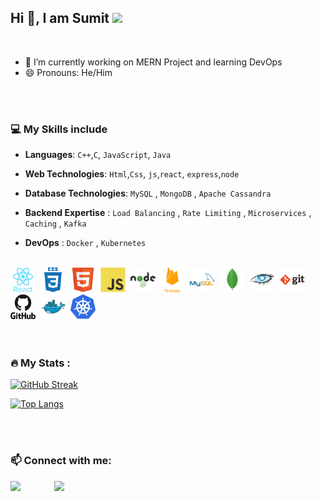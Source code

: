 <h2>Hi 👋, I am Sumit <span><img src="https://media.giphy.com/media/M9gbBd9nbDrOTu1Mqx/giphy.gif" width="80"/></span></h2>
<img src="https://komarev.com/ghpvc/?username=Sumit0709&style=plastic&color=blue&base=120" alt=""/> 
<ul>
<li>🔭 I’m currently working on MERN Project and learning DevOps</li>
<li>😄 Pronouns: He/Him</li>
</ul>
<br/>
<br/>


### 💻 My Skills include
<ul dir="auto">
  <li>
    <p dir="auto"><strong>Languages</strong>: <code>C++</code>,<code>C</code>, <code>JavaScript</code>, <code>Java</code></p>
  </li>
  <li>
    <p dir="auto"><strong>Web Technologies</strong>: <code>Html</code>,<code>Css</code>, <code>js</code>,<code>react</code>, <code>express</code>,<code>node</code></p>
  </li>
  <li>
    <p dir="auto"><strong>Database Technologies</strong>: <code>MySQL</code> , <code>MongoDB</code> , <code>Apache Cassandra</code></p>
  </li>
  <li>
    <p dir="auto"><strong>Backend Expertise</strong> : <code>Load Balancing</code> , <code>Rate Limiting</code> , <code>Microservices</code> , <code>Caching</code> , <code>Kafka</code> </p>
  </li>
  <li>
    <p dir="auto"><strong>DevOps</strong> : <code>Docker</code> , <code>Kubernetes</code></p>
  </li>
</ul>

<br/>

<div>
  <img src="https://github.com/devicons/devicon/blob/master/icons/react/react-original-wordmark.svg" title="React" alt="React" width="40" height="40"/>&nbsp;
  <img src="https://github.com/devicons/devicon/blob/master/icons/css3/css3-plain-wordmark.svg"  title="CSS3" alt="CSS" width="40" height="40"/>&nbsp;
  <img src="https://github.com/devicons/devicon/blob/master/icons/html5/html5-original.svg" title="HTML5" alt="HTML" width="40" height="40"/>&nbsp;
  <img src="https://github.com/devicons/devicon/blob/master/icons/javascript/javascript-original.svg" title="JavaScript" alt="JavaScript" width="40" height="40"/>&nbsp;
  <img src="https://github.com/devicons/devicon/blob/master/icons/nodejs/nodejs-original-wordmark.svg" title="NodeJS" alt="NodeJS" width="40" height="40"/>&nbsp;
  <img src="https://github.com/devicons/devicon/blob/master/icons/firebase/firebase-plain-wordmark.svg" title="Firebase" alt="Firebase" width="40" height="40"/>&nbsp;
  <img src="https://github.com/devicons/devicon/blob/master/icons/mysql/mysql-original-wordmark.svg" title="MySQL"  alt="MySQL" width="40" height="40"/>&nbsp;
  <img src="https://github.com/devicons/devicon/blob/master/icons/mongodb/mongodb-original.svg" title="MongoDB"  alt="MongoDB" width="40" height="40"/>&nbsp;
  <img src="https://github.com/devicons/devicon/blob/master/icons/cassandra/cassandra-original.svg" title="Cassandra"  alt="Cassandra" width="40" height="40"/>&nbsp;
  <img src="https://github.com/devicons/devicon/blob/master/icons/git/git-original-wordmark.svg" title="Git" alt="Git" width="40" height="40"/>&nbsp;
  <img src="https://github.com/devicons/devicon/blob/master/icons/github/github-original-wordmark.svg" title="GitHub" alt="GitHub" width="40" height="40"/>&nbsp;
  <img src="https://github.com/devicons/devicon/blob/master/icons/docker/docker-original.svg" title="Docker" alt="GitHub" width="40" height="40"/>&nbsp;
  <img src="https://github.com/devicons/devicon/blob/master/icons/kubernetes/kubernetes-original.svg" title="Kubernetes" alt="GitHub" width="40" height="40"/>&nbsp;
  
</div>

<br/>
<br/>

### :fire: My Stats :

[![GitHub Streak](http://github-readme-streak-stats.herokuapp.com?user=Sumit0709&theme=light&background=ffffff)](https://git.io/streak-stats)     

[![Top Langs](https://github-readme-stats.vercel.app/api/top-langs/?username=Sumit0709&layout=compact&theme=light)](https://github.com/anuraghazra/github-readme-stats)

<br/>
<br/>

### 📫 Connect with me: 
 
<div id="badges">
  <a href="https://www.linkedin.com/in/sumit-ranjan-choudhary/">
    <img align="left" width="70px" src="https://img.icons8.com/clouds/100/000000/linkedin.png" style="max-width: 100%;">
  </a>
  <a href="mailto:sumitranjan327@gmail.com">
    <img align="left" width="70px" src="https://img.icons8.com/clouds/100/000000/gmail.png"/>
  </a>
</div>
